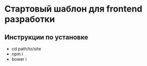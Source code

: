 # Стартовый шаблон для frontend разработки

## Инструкции по установке

*   cd path/to/site
*   npm i
*   bower i